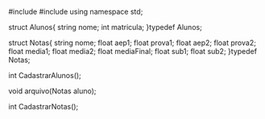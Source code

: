 #include<iostream>
#include<fstream>
using namespace std;

struct Alunos{
	string nome;
	int matricula;
}typedef Alunos;

struct Notas{
	string nome;
	float aep1;
	float prova1;
	float aep2;
	float prova2;
	float media1;
	float media2;
	float mediaFinal;
	float sub1;
	float sub2;
}typedef Notas;

int CadastrarAlunos();

void arquivo(Notas aluno);

int CadastrarNotas();
